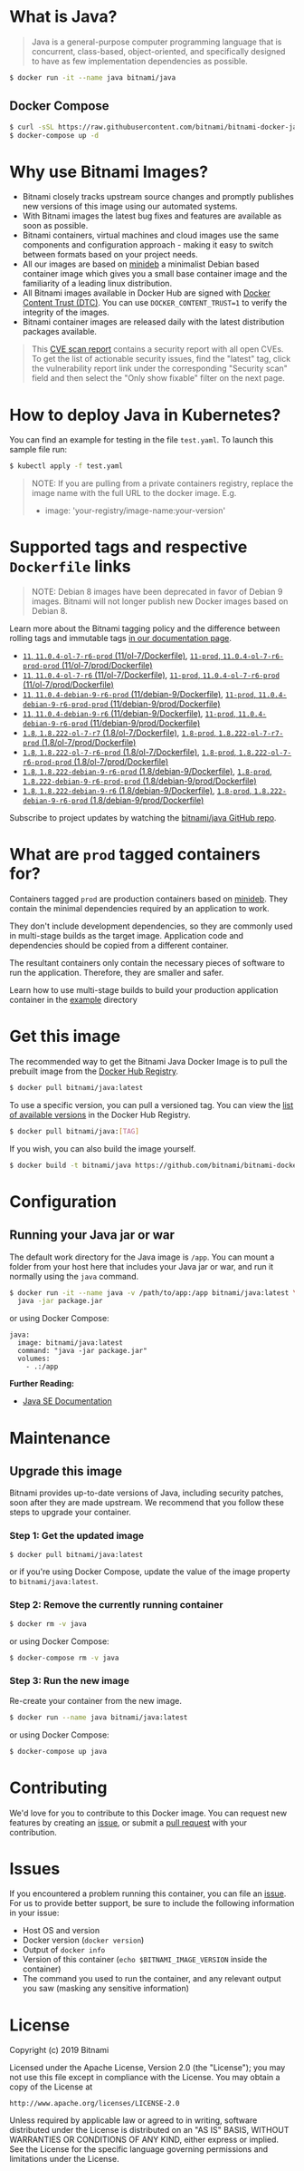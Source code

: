 # What is Java?

> Java is a general-purpose computer programming language that is concurrent, class-based, object-oriented, and specifically designed to have as few implementation dependencies as possible.

```bash
$ docker run -it --name java bitnami/java
```

## Docker Compose

```bash
$ curl -sSL https://raw.githubusercontent.com/bitnami/bitnami-docker-java/master/docker-compose.yml > docker-compose.yml
$ docker-compose up -d
```

# Why use Bitnami Images?

* Bitnami closely tracks upstream source changes and promptly publishes new versions of this image using our automated systems.
* With Bitnami images the latest bug fixes and features are available as soon as possible.
* Bitnami containers, virtual machines and cloud images use the same components and configuration approach - making it easy to switch between formats based on your project needs.
* All our images are based on [minideb](https://github.com/bitnami/minideb) a minimalist Debian based container image which gives you a small base container image and the familiarity of a leading linux distribution.
* All Bitnami images available in Docker Hub are signed with [Docker Content Trust (DTC)](https://docs.docker.com/engine/security/trust/content_trust/). You can use `DOCKER_CONTENT_TRUST=1` to verify the integrity of the images.
* Bitnami container images are released daily with the latest distribution packages available.


> This [CVE scan report](https://quay.io/repository/bitnami/java?tab=tags) contains a security report with all open CVEs. To get the list of actionable security issues, find the "latest" tag, click the vulnerability report link under the corresponding "Security scan" field and then select the "Only show fixable" filter on the next page.

# How to deploy Java in Kubernetes?

You can find an example for testing in the file `test.yaml`. To launch this sample file run:

```bash
$ kubectl apply -f test.yaml
```

> NOTE: If you are pulling from a private containers registry, replace the image name with the full URL to the docker image. E.g.
>
> - image: 'your-registry/image-name:your-version'

# Supported tags and respective `Dockerfile` links

> NOTE: Debian 8 images have been deprecated in favor of Debian 9 images. Bitnami will not longer publish new Docker images based on Debian 8.

Learn more about the Bitnami tagging policy and the difference between rolling tags and immutable tags [in our documentation page](https://docs.bitnami.com/containers/how-to/understand-rolling-tags-containers/).


- [`11`, `11.0.4-ol-7-r6-prod` (11/ol-7/Dockerfile)](https://github.com/bitnami/bitnami-docker-java/blob/11.0.4-ol-7-r6-prod/11/ol-7/Dockerfile), [`11-prod`, `11.0.4-ol-7-r6-prod-prod` (11/ol-7/prod/Dockerfile)](https://github.com/bitnami/bitnami-docker-java/blob/11.0.4-ol-7-r6-prod/11/ol-7/prod/Dockerfile)
- [`11`, `11.0.4-ol-7-r6` (11/ol-7/Dockerfile)](https://github.com/bitnami/bitnami-docker-java/blob/11.0.4-ol-7-r6/11/ol-7/Dockerfile), [`11-prod`, `11.0.4-ol-7-r6-prod` (11/ol-7/prod/Dockerfile)](https://github.com/bitnami/bitnami-docker-java/blob/11.0.4-ol-7-r6/11/ol-7/prod/Dockerfile)
- [`11`, `11.0.4-debian-9-r6-prod` (11/debian-9/Dockerfile)](https://github.com/bitnami/bitnami-docker-java/blob/11.0.4-debian-9-r6-prod/11/debian-9/Dockerfile), [`11-prod`, `11.0.4-debian-9-r6-prod-prod` (11/debian-9/prod/Dockerfile)](https://github.com/bitnami/bitnami-docker-java/blob/11.0.4-debian-9-r6-prod/11/debian-9/prod/Dockerfile)
- [`11`, `11.0.4-debian-9-r6` (11/debian-9/Dockerfile)](https://github.com/bitnami/bitnami-docker-java/blob/11.0.4-debian-9-r6/11/debian-9/Dockerfile), [`11-prod`, `11.0.4-debian-9-r6-prod` (11/debian-9/prod/Dockerfile)](https://github.com/bitnami/bitnami-docker-java/blob/11.0.4-debian-9-r6/11/debian-9/prod/Dockerfile)
- [`1.8`, `1.8.222-ol-7-r7` (1.8/ol-7/Dockerfile)](https://github.com/bitnami/bitnami-docker-java/blob/1.8.222-ol-7-r7/1.8/ol-7/Dockerfile), [`1.8-prod`, `1.8.222-ol-7-r7-prod` (1.8/ol-7/prod/Dockerfile)](https://github.com/bitnami/bitnami-docker-java/blob/1.8.222-ol-7-r7/1.8/ol-7/prod/Dockerfile)
- [`1.8`, `1.8.222-ol-7-r6-prod` (1.8/ol-7/Dockerfile)](https://github.com/bitnami/bitnami-docker-java/blob/1.8.222-ol-7-r6-prod/1.8/ol-7/Dockerfile), [`1.8-prod`, `1.8.222-ol-7-r6-prod-prod` (1.8/ol-7/prod/Dockerfile)](https://github.com/bitnami/bitnami-docker-java/blob/1.8.222-ol-7-r6-prod/1.8/ol-7/prod/Dockerfile)
- [`1.8`, `1.8.222-debian-9-r6-prod` (1.8/debian-9/Dockerfile)](https://github.com/bitnami/bitnami-docker-java/blob/1.8.222-debian-9-r6-prod/1.8/debian-9/Dockerfile), [`1.8-prod`, `1.8.222-debian-9-r6-prod-prod` (1.8/debian-9/prod/Dockerfile)](https://github.com/bitnami/bitnami-docker-java/blob/1.8.222-debian-9-r6-prod/1.8/debian-9/prod/Dockerfile)
- [`1.8`, `1.8.222-debian-9-r6` (1.8/debian-9/Dockerfile)](https://github.com/bitnami/bitnami-docker-java/blob/1.8.222-debian-9-r6/1.8/debian-9/Dockerfile), [`1.8-prod`, `1.8.222-debian-9-r6-prod` (1.8/debian-9/prod/Dockerfile)](https://github.com/bitnami/bitnami-docker-java/blob/1.8.222-debian-9-r6/1.8/debian-9/prod/Dockerfile)

Subscribe to project updates by watching the [bitnami/java GitHub repo](https://github.com/bitnami/bitnami-docker-java).

# What are `prod` tagged containers for?

Containers tagged `prod` are production containers based on [minideb](https://github.com/bitnami/minideb). They contain the minimal dependencies required by an application to work.

They don't include development dependencies, so they are commonly used in multi-stage builds as the target image. Application code and dependencies should be copied from a different container.

The resultant containers only contain the necessary pieces of software to run the application. Therefore, they are smaller and safer.

Learn how to use multi-stage builds to build your production application container in the [example](/example) directory

# Get this image

The recommended way to get the Bitnami Java Docker Image is to pull the prebuilt image from the [Docker Hub Registry](https://hub.docker.com/r/bitnami/java).

```bash
$ docker pull bitnami/java:latest
```

To use a specific version, you can pull a versioned tag. You can view the [list of available versions](https://hub.docker.com/r/bitnami/java/tags/) in the Docker Hub Registry.

```bash
$ docker pull bitnami/java:[TAG]
```

If you wish, you can also build the image yourself.

```bash
$ docker build -t bitnami/java https://github.com/bitnami/bitnami-docker-java.git
```

# Configuration

## Running your Java jar or war

The default work directory for the Java image is `/app`. You can mount a folder from your host here that includes your Java jar or war, and run it normally using the `java` command.

```bash
$ docker run -it --name java -v /path/to/app:/app bitnami/java:latest \
  java -jar package.jar
```

or using Docker Compose:

```
java:
  image: bitnami/java:latest
  command: "java -jar package.jar"
  volumes:
    - .:/app
```

**Further Reading:**

  - [Java SE Documentation](https://docs.oracle.com/javase/8/docs/api/)

# Maintenance

## Upgrade this image

Bitnami provides up-to-date versions of Java, including security patches, soon after they are made upstream. We recommend that you follow these steps to upgrade your container.

### Step 1: Get the updated image

```bash
$ docker pull bitnami/java:latest
```

or if you're using Docker Compose, update the value of the image property to `bitnami/java:latest`.

### Step 2: Remove the currently running container

```bash
$ docker rm -v java
```

or using Docker Compose:

```bash
$ docker-compose rm -v java
```

### Step 3: Run the new image

Re-create your container from the new image.

```bash
$ docker run --name java bitnami/java:latest
```

or using Docker Compose:

```bash
$ docker-compose up java
```

# Contributing

We'd love for you to contribute to this Docker image. You can request new features by creating an [issue](https://github.com/bitnami/bitnami-docker-java/issues), or submit a [pull request](https://github.com/bitnami/bitnami-docker-java/pulls) with your contribution.

# Issues

If you encountered a problem running this container, you can file an [issue](https://github.com/bitnami/bitnami-docker-java/issues). For us to provide better support, be sure to include the following information in your issue:

- Host OS and version
- Docker version (`docker version`)
- Output of `docker info`
- Version of this container (`echo $BITNAMI_IMAGE_VERSION` inside the container)
- The command you used to run the container, and any relevant output you saw (masking any sensitive
information)

# License

Copyright (c) 2019 Bitnami

Licensed under the Apache License, Version 2.0 (the "License");
you may not use this file except in compliance with the License.
You may obtain a copy of the License at

    http://www.apache.org/licenses/LICENSE-2.0

Unless required by applicable law or agreed to in writing, software
distributed under the License is distributed on an "AS IS" BASIS,
WITHOUT WARRANTIES OR CONDITIONS OF ANY KIND, either express or implied.
See the License for the specific language governing permissions and
limitations under the License.
